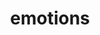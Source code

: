 ---
pid: mx38
title: emotions
location_transcription: City Hall
coordinates: "[-75.164530287718, 39.952483994748]"
zipcode: 
gen_neighborhood: 
neighborhood: 
outside_phl: 
age: '7'
age_range: 6-13
instagram: 
image_file_name: mx_38.jpg
proposal_transcription: |-
  I am happy
  I am happy
  Me and you are happy
topic: Uplifting
topic_summary: '0'
type: Other No Form
keywords_other: 
credit: Malah Belser
image_labels: 
twitter: 
facebook: 
permalink: "/monuments/mx38/"
layout: item-page
---